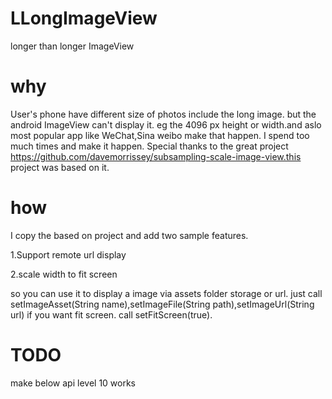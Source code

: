 LLongImageView
==============

longer than longer ImageView

why
==============

User's phone have different size of photos include the long image. but the android ImageView can't display it. eg the 4096 px height or width.and aslo most popular app like WeChat,Sina weibo make that happen. I spend too much times and make it happen.
Special thanks to the great project https://github.com/davemorrissey/subsampling-scale-image-view.this project was based on it.


how
==============
I copy the based on project and add two sample features.

1.Support remote url display

2.scale width to fit screen

so you can use it to display a image via assets folder storage or url.
just call setImageAsset(String name),setImageFile(String path),setImageUrl(String url)
if you want fit screen.
call setFitScreen(true).


TODO
==============
make below api level 10 works
